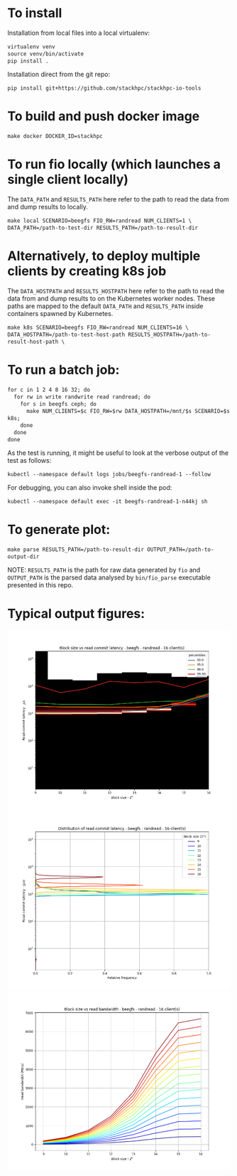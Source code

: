 # To install

Installation from local files into a local virtualenv:

    virtualenv venv
    source venv/bin/activate
    pip install .

Installation direct from the git repo:

    pip install git+https://github.com/stackhpc/stackhpc-io-tools

# To build and push docker image

    make docker DOCKER_ID=stackhpc

# To run fio locally (which launches a single client locally)

The `DATA_PATH` and `RESULTS_PATH` here refer to the path to read the
data from and dump results to locally.

    make local SCENARIO=beegfs FIO_RW=randread NUM_CLIENTS=1 \
    DATA_PATH=/path-to-test-dir RESULTS_PATH=/path-to-result-dir

# Alternatively, to deploy multiple clients by creating k8s job

The `DATA_HOSTPATH` and `RESULTS_HOSTPATH` here refer to the path to read the
data from and dump results to on the Kubernetes worker nodes. These paths are
mapped to the default `DATA_PATH` and `RESULTS_PATH` inside containers spawned
by Kubernetes.

    make k8s SCENARIO=beegfs FIO_RW=randread NUM_CLIENTS=16 \
    DATA_HOSTPATH=/path-to-test-host-path RESULTS_HOSTPATH=/path-to-result-host-path \

# To run a batch job:

    for c in 1 2 4 8 16 32; do
      for rw in write randwrite read randread; do
        for s in beegfs ceph; do
          make NUM_CLIENTS=$c FIO_RW=$rw DATA_HOSTPATH=/mnt/$s SCENARIO=$s k8s;
        done
      done
    done

As the test is running, it might be useful to look at the verbose output of the test as follows:

    kubectl --namespace default logs jobs/beegfs-randread-1 --follow

For debugging, you can also invoke shell inside the pod:

    kubectl --namespace default exec -it beegfs-randread-1-n44kj sh

# To generate plot:

    make parse RESULTS_PATH=/path-to-result-dir OUTPUT_PATH=/path-to-output-dir

NOTE: `RESULTS_PATH` is the path for raw data generated by `fio` and
`OUTPUT_PATH` is the parsed data analysed by `bin/fio_parse` executable
presented in this repo.

# Typical output figures:

![Blocksize vs commit latency](example/blocksize-vs-commit-latency.png)
![Commit latency frequency distribution](example/commit-latency-freq-dist.png)
![Stacked blocksize vs read bandwidth](example/stacked-blocksize-vs-bandwidth.png)
